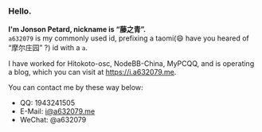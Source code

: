 ### Hello.

**I'm Jonson Petard, nickname is “藤之青”.**   
`a632079` is my commonly used id, prefixing a taomi(😄 have you heared of “摩尔庄园” ?) id with a `a`.

I have worked for Hitokoto-osc, NodeBB-China, MyPCQQ, and is operating a blog, which you can visit at <https://i.a632079.me>.

You can contact me by these way below:
*  QQ: 1943241505
*  E-Mail: <i@a632079.me>
*  WeChat: @a632079
